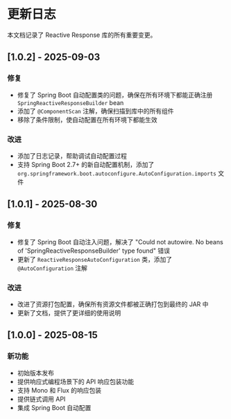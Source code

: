 # 更新日志

本文档记录了 Reactive Response 库的所有重要变更。

## [1.0.2] - 2025-09-03

### 修复
- 修复了 Spring Boot 自动配置类的问题，确保在所有环境下都能正确注册 `SpringReactiveResponseBuilder` bean
- 添加了 `@ComponentScan` 注解，确保扫描到库中的所有组件
- 移除了条件限制，使自动配置在所有环境下都能生效

### 改进
- 添加了日志记录，帮助调试自动配置过程
- 支持 Spring Boot 2.7+ 的新自动配置机制，添加了 `org.springframework.boot.autoconfigure.AutoConfiguration.imports` 文件

## [1.0.1] - 2025-08-30

### 修复
- 修复了 Spring Boot 自动注入问题，解决了 "Could not autowire. No beans of 'SpringReactiveResponseBuilder' type found" 错误
- 更新了 `ReactiveResponseAutoConfiguration` 类，添加了 `@AutoConfiguration` 注解

### 改进
- 改进了资源打包配置，确保所有资源文件都被正确打包到最终的 JAR 中
- 更新了文档，提供了更详细的使用说明

## [1.0.0] - 2025-08-15

### 新功能
- 初始版本发布
- 提供响应式编程场景下的 API 响应包装功能
- 支持 Mono 和 Flux 的响应包装
- 提供链式调用 API
- 集成 Spring Boot 自动配置